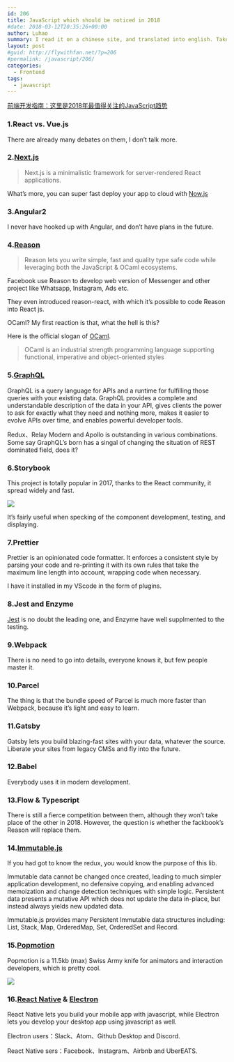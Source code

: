 ```yaml
---
id: 206
title: JavaScript which should be noticed in 2018
#date: 2018-03-12T20:35:26+00:00
author: Luhao
summary: I read it on a chinese site, and translated into english. Take a glance at them
layout: post
#guid: http://flywithfan.net/?p=206
#permalink: /javascript/206/
categories:
  - Frontend
tags:
  - javascript
---
```

[前端开发指南：这里是2018年最值得关注的JavaScript趋势](http://36kr.com/p/5111090.html)

### 1.React vs. Vue.js

There are already many debates on them, I don&#8217;t talk more.

### 2.[Next.js](https://learnnextjs.com/)

> Next.js is a minimalistic framework for server-rendered React applications. 

What&#8217;s more, you can super fast deploy your app to cloud with [Now.js](https://zeit.co/now)

### 3.Angular2

I never have hooked up with Angular, and don&#8217;t have plans in the future.

### 4.[Reason](https://reasonml.github.io/)

> Reason lets you write simple, fast and quality type safe code while leveraging both the JavaScript & OCaml ecosystems. 

Facebook use Reason to develop web version of Messenger and other project like Whatsapp, Instagram, Ads etc.
  
They even introduced reason-react, with which it&#8217;s possible to code Reason into React js.

OCaml? My first reaction is that, what the hell is this?

Here is the official slogan of [OCaml](https://ocaml.org/).

> OCaml is an industrial strength programming language supporting functional, imperative and object-oriented styles 

### 5.[GraphQL](http://graphql.org/)

GraphQL is a query language for APIs and a runtime for fulfilling those queries with your existing data. GraphQL provides a complete and understandable description of the data in your API, gives clients the power to ask for exactly what they need and nothing more, makes it easier to evolve APIs over time, and enables powerful developer tools.

Redux、Relay Modern and Apollo is outstanding in various combinations. Some say GraphQL&#8217;s born has a singal of changing the situation of REST dominated field, does it?

### 6.Storybook

This project is totally popular in 2017, thanks to the React community, it spread widely and fast.

![](https://pic.36krcnd.com/201801/03063839/untcyv03vakt7npm!1200)

It&#8217;s fairly useful when specking of the component development, testing, and displaying.

### 7.Prettier

Prettier is an opinionated code formatter. It enforces a consistent style by parsing your code and re-printing it with its own rules that take the maximum line length into account, wrapping code when necessary.

I have it installed in my VScode in the form of plugins.

### 8.Jest and Enzyme

[Jest](https://facebook.github.io/jest/) is no doubt the leading one, and Enzyme have well supplmented to the testing.

### 9.Webpack

There is no need to go into details, everyone knows it, but few people master it.

### 10.Parcel

The thing is that the bundle speed of Parcel is much more faster than Webpack, because it&#8217;s light and easy to learn.

### 11.Gatsby

Gatsby lets you build blazing-fast sites with your data, whatever the source. Liberate your sites from legacy CMSs and fly into the future.

### 12.Babel

Everybody uses it in modern development.

### 13.Flow & Typescript

There is still a fierce competition between them, although they won&#8217;t take place of the other in 2018. However, the question is whether the fackbook&#8217;s Reason will replace them.

### 14.[Immutable.js](https://facebook.github.io/immutable-js/)

If you had got to know the redux, you would know the purpose of this lib.

Immutable data cannot be changed once created, leading to much simpler application development, no defensive copying, and enabling advanced memoization and change detection techniques with simple logic. Persistent data presents a mutative API which does not update the data in-place, but instead always yields new updated data.

Immutable.js provides many Persistent Immutable data structures including: List, Stack, Map, OrderedMap, Set, OrderedSet and Record.

### 15.[Popmotion](https://popmotion.io/)

Popmotion is a 11.5kb (max) Swiss Army knife for animators and interaction developers, which is pretty cool.

![](https://pic.36krcnd.com/201801/03063839/pfyf2ashhujigolt!1200)

### 16.[React Native](https://facebook.github.io/react-native/) & [Electron](https://electronjs.org/)

React Native lets you build your mobile app with javascript, while Electron lets you develop your desktop app using javascript as well.

Electron users：Slack、Atom、Github Desktop and Discord.

React Native sers：Facebook、Instagram、Airbnb and UberEATS.